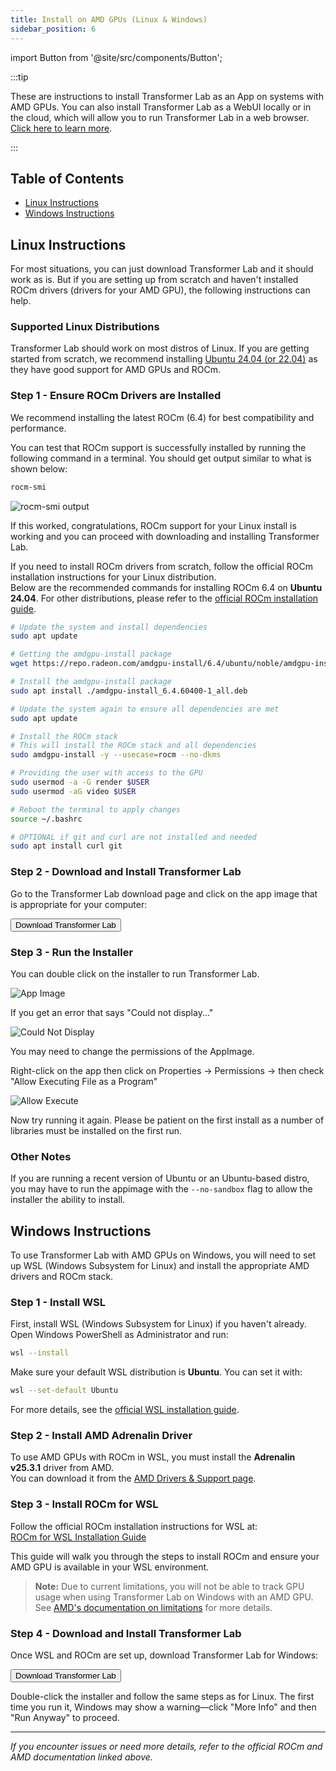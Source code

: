 ```yaml
---
title: Install on AMD GPUs (Linux & Windows)
sidebar_position: 6
---
```


import Button from '@site/src/components/Button';

:::tip

These are instructions to install Transformer Lab as an App on systems with AMD GPUs. You can also install Transformer Lab as a WebUI locally or in the cloud, which will allow you to run Transformer Lab in a web browser. [Click here to learn more](./install-on-cloud.md).

:::

## Table of Contents

- [Linux Instructions](#linux-instructions)
- [Windows Instructions](#windows-instructions)

## Linux Instructions

For most situations, you can just download Transformer Lab and it should work as is. But if you are setting up from scratch and haven't installed ROCm drivers (drivers for your AMD GPU), the following instructions can help.

### Supported Linux Distributions

Transformer Lab should work on most distros of Linux. If you are getting started from scratch, we recommend installing [Ubuntu 24.04 (or 22.04)](https://ubuntu.com/) as they have good support for AMD GPUs and ROCm.

### Step 1 - Ensure ROCm Drivers are Installed

We recommend installing the latest ROCm (6.4) for best compatibility and performance.

You can test that ROCm support is successfully installed by running the following command in a terminal. You should get output similar to what is shown below:

```bash
rocm-smi
```

![rocm-smi output](./img/rocm-smi-output.png)

If this worked, congratulations, ROCm support for your Linux install is working and you can proceed with downloading and installing Transformer Lab.

If you need to install ROCm drivers from scratch, follow the official ROCm installation instructions for your Linux distribution.  
Below are the recommended commands for installing ROCm 6.4 on **Ubuntu 24.04**. For other distributions, please refer to the [official ROCm installation guide](https://rocm.docs.amd.com/projects/install-on-linux/en/latest/install/amdgpu-install.html).

```bash
# Update the system and install dependencies
sudo apt update

# Getting the amdgpu-install package
wget https://repo.radeon.com/amdgpu-install/6.4/ubuntu/noble/amdgpu-install_6.4.60400-1_all.deb

# Install the amdgpu-install package
sudo apt install ./amdgpu-install_6.4.60400-1_all.deb

# Update the system again to ensure all dependencies are met
sudo apt update

# Install the ROCm stack
# This will install the ROCm stack and all dependencies
sudo amdgpu-install -y --usecase=rocm --no-dkms

# Providing the user with access to the GPU
sudo usermod -a -G render $USER
sudo usermod -aG video $USER

# Reboot the terminal to apply changes
source ~/.bashrc

# OPTIONAL if git and curl are not installed and needed
sudo apt install curl git
```


### Step 2 - Download and Install Transformer Lab

Go to the Transformer Lab download page and click on the app image that is appropriate for your computer:

<a href="https://transformerlab.ai/docs/download">
    <Button>Download Transformer Lab</Button>
</a>

### Step 3 - Run the Installer

You can double click on the installer to run Transformer Lab.

![App Image](./img/downloads-transformerlab.png)

If you get an error that says "Could not display..."

![Could Not Display](./img/could-not-display-transformerlab-appimage.png)

You may need to change the permissions of the AppImage.

Right-click on the app then click on Properties -> Permissions -> then check "Allow Executing File as a Program"

![Allow Execute](./img/allow-execute-linux.png)

Now try running it again. Please be patient on the first install as a number of libraries must be installed on the first run.

### Other Notes

If you are running a recent version of Ubuntu or an Ubuntu-based distro, you may have to run the appimage with the `--no-sandbox` flag to allow the installer the ability to install.


## Windows Instructions

To use Transformer Lab with AMD GPUs on Windows, you will need to set up WSL (Windows Subsystem for Linux) and install the appropriate AMD drivers and ROCm stack.

### Step 1 - Install WSL

First, install WSL (Windows Subsystem for Linux) if you haven't already. Open Windows PowerShell as Administrator and run:

```bash
wsl --install
```

Make sure your default WSL distribution is **Ubuntu**. You can set it with:

```bash
wsl --set-default Ubuntu
```

For more details, see the [official WSL installation guide](https://learn.microsoft.com/en-us/windows/wsl/install).

### Step 2 - Install AMD Adrenalin Driver

To use AMD GPUs with ROCm in WSL, you must install the **Adrenalin v25.3.1** driver from AMD.  
You can download it from the [AMD Drivers & Support page](https://www.amd.com/en/support/download/drivers.html).

### Step 3 - Install ROCm for WSL

Follow the official ROCm installation instructions for WSL at:  
[ROCm for WSL Installation Guide](https://rocm.docs.amd.com/projects/radeon/en/latest/docs/install/wsl/install-radeon.html)

This guide will walk you through the steps to install ROCm and ensure your AMD GPU is available in your WSL environment.

> **Note:** Due to current limitations, you will not be able to track GPU usage when using Transformer Lab on Windows with an AMD GPU. See [AMD's documentation on limitations](https://rocm.docs.amd.com/projects/radeon/en/latest/docs/limitations.html#windows-subsystem-for-linux-wsl) for more details.

### Step 4 - Download and Install Transformer Lab

Once WSL and ROCm are set up, download Transformer Lab for Windows:

<a href="https://transformerlab.ai/docs/download">
    <Button>Download Transformer Lab</Button>
</a>

Double-click the installer and follow the same steps as for Linux. The first time you run it, Windows may show a warning—click "More Info" and then "Run Anyway" to proceed.

---

*If you encounter issues or need more details, refer to the official ROCm and AMD documentation linked above.*
